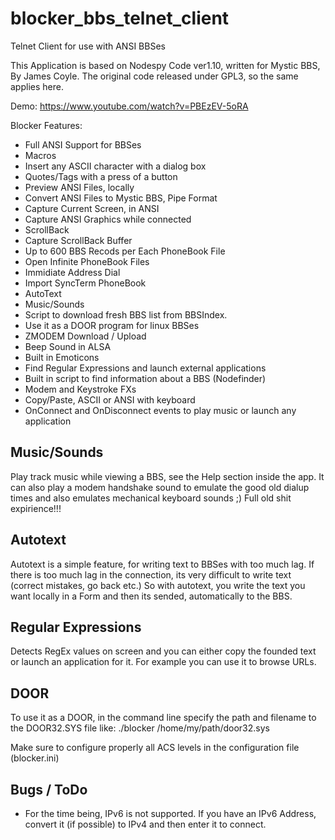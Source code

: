 # blocker_bbs_telnet_client
Telnet Client for use with ANSI BBSes

This Application is based on Nodespy Code ver1.10, written for Mystic BBS, By James Coyle. The original code released under GPL3, so the same applies here.

Demo:
https://www.youtube.com/watch?v=PBEzEV-5oRA

Blocker Features:
- Full ANSI Support for BBSes
- Macros
- Insert any ASCII character with a dialog box
- Quotes/Tags with a press of a button
- Preview ANSI Files, locally
- Convert ANSI Files to Mystic BBS, Pipe Format
- Capture Current Screen, in ANSI
- Capture ANSI Graphics while connected
- ScrollBack
- Capture ScrollBack Buffer
- Up to 600 BBS Recods per Each PhoneBook File
- Open Infinite PhoneBook Files
- Immidiate Address Dial
- Import SyncTerm PhoneBook
- AutoText
- Music/Sounds
- Script to download fresh BBS list from BBSIndex.
- Use it as a DOOR program for linux BBSes
- ZMODEM Download / Upload
- Beep Sound in ALSA 
- Built in Emoticons
- Find Regular Expressions and launch external applications
- Built in script to find information about a BBS (Nodefinder)
- Modem and Keystroke FXs
- Copy/Paste, ASCII or ANSI with keyboard
- OnConnect and OnDisconnect events to play music or launch any application

Music/Sounds
---------
Play track music while viewing a BBS, see the Help section inside the app.
It can also play a modem handshake sound to emulate the good old dialup times
and also emulates mechanical keyboard sounds ;) Full old shit expirience!!!

Autotext
---------
Autotext is a simple feature, for writing text to BBSes with too much lag. If there is too much lag in the connection, its very difficult to write text (correct mistakes, go back etc.) So with autotext, you write the text you want locally in a Form and then its sended, automatically to the BBS.

Regular Expressions
-------------------
Detects RegEx values on screen and you can either copy the founded text or launch an application for it. For example you can use it to browse URLs.

DOOR
---------
To use it as a DOOR, in the command line specify the path and filename to the DOOR32.SYS file like:
./blocker /home/my/path/door32.sys

Make sure to configure properly all ACS levels in the configuration file (blocker.ini)

Bugs / ToDo
-----
- For the time being, IPv6 is not supported. If you have an IPv6 Address, convert it (if possible) to IPv4 and then enter it to connect.


